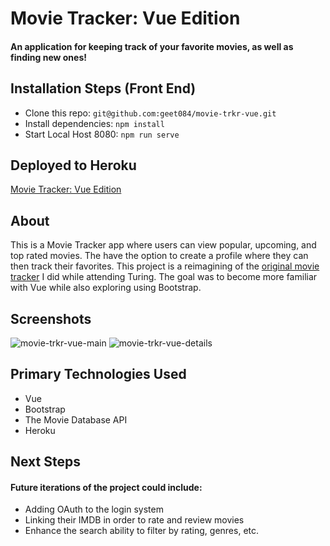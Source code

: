 # Movie Tracker: Vue Edition

#### An application for keeping track of your favorite movies, as well as finding new ones!

## Installation Steps (Front End)
- Clone this repo: ```git@github.com:geet084/movie-trkr-vue.git```
- Install dependencies: ```npm install```
- Start Local Host 8080: ```npm run serve```

## Deployed to Heroku
[Movie Tracker: Vue Edition](https://movie-trkr-vue.herokuapp.com/)


## About
This is a Movie Tracker app where users can view popular, upcoming, and top rated movies. The have the option to create a profile where they can then track their favorites. This project is a reimagining of the [original movie tracker](https://github.com/geet084/movie-tracker-app) I did while attending Turing. The goal was to become more familiar with Vue while also exploring using Bootstrap.


## Screenshots
![movie-trkr-vue-main](https://user-images.githubusercontent.com/39391585/80552834-1e495700-8985-11ea-94ec-e990f1b5bed1.png)
![movie-trkr-vue-details](https://user-images.githubusercontent.com/39391585/80552835-1f7a8400-8985-11ea-9964-534a9e3d37b9.png)


## Primary Technologies Used
- Vue
- Bootstrap
- The Movie Database API
- Heroku

## Next Steps
#### Future iterations of the project could include:
- Adding OAuth to the login system
- Linking their IMDB in order to rate and review movies
- Enhance the search ability to filter by rating, genres, etc.

